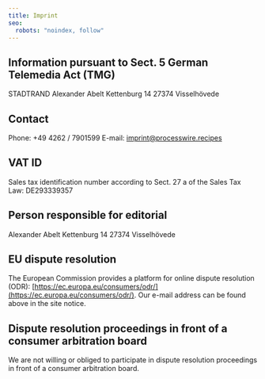 ```yaml
---
title: Imprint
seo:
  robots: "noindex, follow"
---
```


## Information pursuant to Sect. 5 German Telemedia Act (TMG)

STADTRAND
Alexander Abelt
Kettenburg 14
27374 Visselhövede

## Contact

Phone: +49 4262 / 7901599
E-mail: imprint@processwire.recipes

## VAT ID

Sales tax identification number according to Sect. 27 a of the Sales Tax Law:
DE293339357

## Person responsible for editorial

Alexander Abelt
Kettenburg 14
27374 Visselhövede

## EU dispute resolution

The European Commission provides a platform for online dispute resolution (ODR): [https://ec.europa.eu/consumers/odr/](https://ec.europa.eu/consumers/odr/).
Our e-mail address can be found above in the site notice.

## Dispute resolution proceedings in front of a consumer arbitration board

We are not willing or obliged to participate in dispute resolution proceedings in front of a consumer arbitration board.
